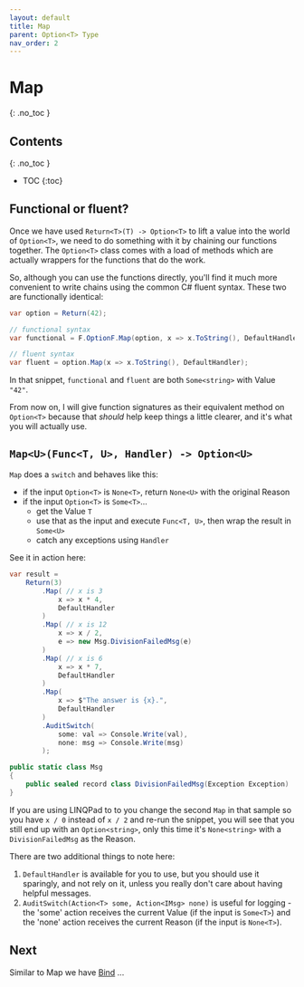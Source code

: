 ```yaml
---
layout: default
title: Map
parent: Option<T> Type
nav_order: 2
---
```


# Map
{: .no_toc }

## Contents
{: .no_toc }

- TOC
{:toc}

## Functional or fluent?

Once we have used `Return<T>(T) -> Option<T>` to lift a value into the world of `Option<T>`, we need to do something with it by chaining our functions together.  The `Option<T>` class comes with a load of methods which are actually wrappers for the functions that do the work.

So, although you can use the functions directly, you'll find it much more convenient to write chains using the common C# fluent syntax.  These two are functionally identical:

```csharp
var option = Return(42);

// functional syntax
var functional = F.OptionF.Map(option, x => x.ToString(), DefaultHandler);

// fluent syntax
var fluent = option.Map(x => x.ToString(), DefaultHandler);
```

In that snippet, `functional` and `fluent` are both `Some<string>` with Value `"42"`.

From now on, I will give function signatures as their equivalent method on `Option<T>` because that *should* help keep things a little clearer, and it's what you will actually use.

## `Map<U>(Func<T, U>, Handler) -> Option<U>`

`Map` does a `switch` and behaves like this:

- if the input `Option<T>` is `None<T>`, return `None<U>` with the original Reason
- if the input `Option<T>` is `Some<T>`...
  - get the Value `T`
  - use that as the input and execute `Func<T, U>`, then wrap the result in `Some<U>`
  - catch any exceptions using `Handler`

See it in action here:

```csharp
var result =
    Return(3)
        .Map( // x is 3
            x => x * 4,
            DefaultHandler
        )
        .Map( // x is 12
            x => x / 2,
            e => new Msg.DivisionFailedMsg(e)
        )
        .Map( // x is 6
            x => x * 7,
            DefaultHandler
        )
        .Map(
            x => $"The answer is {x}.",
            DefaultHandler
        )
        .AuditSwitch(
            some: val => Console.Write(val),
            none: msg => Console.Write(msg)
        );

public static class Msg
{
    public sealed record class DivisionFailedMsg(Exception Exception) : IExceptionMsg { }
}
```

If you are using LINQPad to  to  you change the second `Map` in that sample so you have `x / 0` instead of `x / 2` and re-run the snippet, you will see that you still end up with an `Option<string>`, only this time it's `None<string>` with a `DivisionFailedMsg` as the Reason.

There are two additional things to note here:

1. `DefaultHandler` is available for you to use, but you should use it sparingly, and not rely on it, unless you really don't care about having helpful messages.
2. `AuditSwitch(Action<T> some, Action<IMsg> none)` is useful for logging - the 'some' action receives the current Value (if the input is `Some<T>`) and the 'none' action receives the current Reason (if the input is `None<T>`).

## Next

Similar to Map we have [Bind](bind) ...
